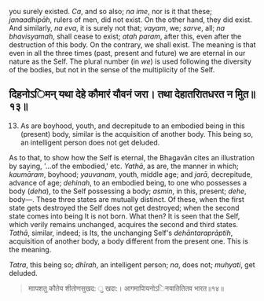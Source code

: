 you surely existed. *Ca*, and so also; *na ime*, nor is it that these; *janaadhipāh*, rulers of men, did not exist. On the other hand, they did exist. And similarly, *na eva*, it is surely not that; *vayam*, we; *sarve*, all; *na bhavisyamah*, shall cease to exist; *atah param*, after this, even after the destruction of this body. On the contrary, we shall exist. The meaning is that even in all the three times (past, present and future) we are eternal in our nature as the Self. The plural number (in *we*) is used following the diversity of the bodies, but not in the sense of the multiplicity of the Self.

## देिहनोऽिमन् यथा देहे कौमारं यौवनं जरा। तथा देहातराितधरत न मुित॥१३॥

13. As are boyhood, youth, and decrepitude to an embodied being in this (present) body, similar is the acquisition of another body. This being so, an intelligent person does not get deluded.

As to that, to show how the Self is eternal, the Bhagavān cites an illustration by saying, '...of the embodied,' etc. *Yathā*, as are, the manner in which; *kaumāram*, boyhood; *yauvanam*, youth, middle age; and *jarā*, decrepitude, advance of age; *dehinah*, to an embodied being, to one who possesses a body (*deha*), to the Self possessing a body; *asmin*, in this, present; *dehe*, body—. These three states are mutually distinct. Of these, when the first state gets destroyed the Self does not get destroyed; when the second state comes into being It is not born. What then? It is seen that the Self, which verily remains unchanged, acquires the second and third states. *Tathā*, similar, indeed; is Its, the unchanging Self's *dehāntaraprāptih*, acquisition of another body, a body different from the present one. This is the meaning.

*Tatra*, this being so; *dhīrah*, an intelligent person; *na*, does not; *muhyati*, get deluded.

> माापशतु कौतेय शीतोणसुखद: ु खदा:। आगमापाियनोऽिनयातितितव भारत॥१४॥
